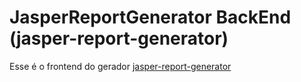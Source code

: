 # JasperReportGenerator BackEnd (jasper-report-generator)

Esse é o frontend do gerador [jasper-report-generator](https://github.com/jeterson/jasper-report-generator-web/)
